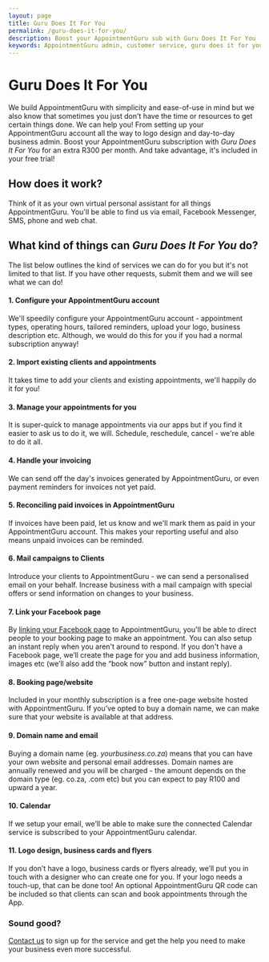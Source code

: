 ```yaml
---
layout: page
title: Guru Does It For You
permalink: /guru-does-it-for-you/
description: Boost your AppointmentGuru sub with Guru Does It For You
keywords: AppointmentGuru admin, customer service, guru does it for you, virtual assistant
---
```

# Guru Does It For You

We build AppointmentGuru with simplicity and ease-of-use in mind but we also know that sometimes you just don't have the time or resources to get certain things done. We can help you! From setting up your AppointmentGuru account all the way to logo design and day-to-day business admin. Boost your AppointmentGuru subscription with *Guru Does It For You* for an extra R300 per month. And take advantage, it's included in your free trial!

## How does it work?

Think of it as your own virtual personal assistant for all things AppointmentGuru. You'll be able to find us via email, Facebook Messenger, SMS, phone and web chat.

## What kind of things can *Guru Does It For You* do?

The list below outlines the kind of services we can do for you but it's not limited to that list. If you have other requests, submit them and we will see what we can do!

#### 1. Configure your AppointmentGuru account

We'll speedily configure your AppointmentGuru account - appointment types, operating hours, tailored reminders, upload your logo, business description etc. Although, we would do this for you if you had a normal subscription anyway!

#### 2. Import existing clients and appointments

It takes time to add your clients and existing appointments, we'll happily do it for you!

#### 3. Manage your appointments for you

It is super-quick to manage appointments via our apps but if you find it easier to ask us to do it, we will. Schedule, reschedule, cancel - we're able to do it all.

#### 4. Handle your invoicing

We can send off the day's invoices generated by AppointmentGuru, or even payment reminders for invoices not yet paid.

#### 5. Reconciling paid invoices in AppointmentGuru

If invoices have been paid, let us know and we'll mark them as paid in your AppointmentGuru account. This makes your reporting useful and also means unpaid invoices can be reminded.

#### 6. Mail campaigns to Clients

Introduce your clients to AppointmentGuru - we can send a personalised email on your behalf. Increase business with a mail campaign with special offers or send information on changes to your business.

#### 7. Link your Facebook page

By [linking your Facebook page](/help/linking-facebook/) to AppointmentGuru, you'll be able to direct people to your booking page to make an appointment. You can also setup an instant reply when you aren't around to respond. If you don't have a Facebook page, we’ll create the page for you and add business information, images etc (we’ll also add the “book now” button and instant reply).

#### 8. Booking page/website

Included in your monthly subscription is a free one-page website hosted with AppointmentGuru. If you’ve opted to buy a domain name, we can make sure that your website is available at that address.

#### 9. Domain name and email

Buying a domain name (eg. *yourbusiness.co.za*) means that you can have your own website and personal email addresses. Domain names are annually renewed and you will be charged - the amount depends on the domain type (eg. co.za, .com etc) but you can expect to pay R100 and upward a year.

#### 10. Calendar

If we setup your email, we’ll be able to make sure the connected Calendar service is subscribed to your AppointmentGuru calendar.

#### 11. Logo design, business cards and flyers

If you don’t have a logo, business cards or flyers already, we’ll put you in touch with a designer who can create one for you. If your logo needs a touch-up, that can be done too! An optional AppointmentGuru QR code can be included so that clients can scan and book appointments through the App.

### Sound good?

[Contact us](mailto:support@appointmentguru.co) to sign up for the service and get the help you need to make your business even more successful.
